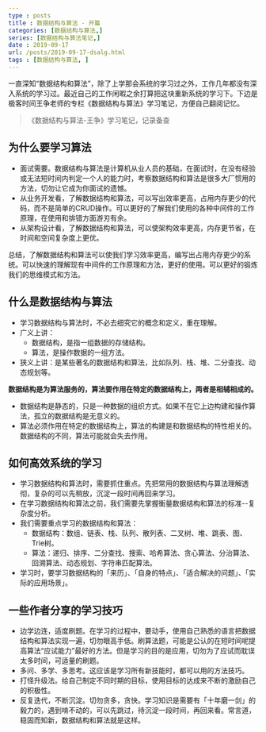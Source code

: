 ```yaml
---
type : posts
title : 数据结构与算法 - 开篇
categories: [数据结构与算法,] 
series: [数据结构与算法笔记,]
date : 2019-09-17
url: /posts/2019-09-17-dsalg.html 
tags : [数据结构与算法, ]
---
```


一直深知“数据结构和算法”，除了上学那会系统的学习过之外，工作几年都没有深入系统的学习过。最近自己的工作闲暇之余打算把这块重新系统的学习下。下边是极客时间王争老师的专栏《数据结构与算法》学习笔记，方便自己翻阅记忆。

> 《数据结构与算法-王争》学习笔记，记录备查

## 为什么要学习算法

- 面试需要。数据结构与算法是计算机从业人员的基础，在面试时，在没有经验或无法短时间内判定一个人的能力时，考察数据结构和算法是很多大厂惯用的方法，切勿让它成为你面试的遗憾。
- 从业务开发看，了解数据结构和算法，可以写出效率更高，占用内存更少的代码，而不是简单的CRUD操作。可以更好的了解我们使用的各种中间件的工作原理，在使用和排错方面游刃有余。
- 从架构设计看，了解数据结构和算法，可以使架构效率更高，内存更节省，在时间和空间复杂度上更优。

总结，了解数据结构和算法可以使我们学习效率更高，编写出占用内存更少的系统。可以快速的理解现有中间件的工作原理和方法，更好的使用。可以更好的锻炼我们的思维模式和方法。

## 什么是数据结构与算法

- 学习数据结构与算法时，不必去细究它的概念和定义，重在理解。
- 广义上讲：
  - 数据结构，是指一组数据的存储结构。
  - 算法，是操作数据的一组方法。
- 狭义上讲：是某些著名的数据结构和算法，比如队列、栈、堆、二分查找、动态规划等。

**数据结构是为算法服务的，算法要作用在特定的数据结构上，两者是相辅相成的。**

- 数据结构是静态的，只是一种数据的组织方式。如果不在它上边构建和操作算法，孤立的数据结构是无意义的。
- 算法必须作用在特定的数据结构上，算法的构建是和数据结构的特性相关的。数据结构的不同，算法可能就会失去作用。

## 如何高效系统的学习

- 学习数据结构和算法时，需要抓住重点。先把常用的数据结构与算法理解透彻，复杂的可以先稍放，沉淀一段时间再回来学习。
- 在学习数据结构和算法之前，我们需要先掌握衡量数据结构和算法的标准--复杂度分析。
- 我们需要重点学习的数据结构和算法：
  - 数据结构：数组、链表、栈、队列、散列表、二叉树、堆、跳表、图、Trie树。
  - 算法：递归、排序、二分查找、搜索、哈希算法、贪心算法、分治算法、回溯算法、动态规划、字符串匹配算法。
- 学习时，要学习数据结构的「来历」、「自身的特点」、「适合解决的问题」、「实际的应用场景」。


## 一些作者分享的学习技巧

- 边学边连，适度刷题。在学习的过程中，要动手，使用自己熟悉的语言把数据结构和算法实现一遍，切勿眼高手低。刷算法题，可能是公认的在短时间呢提高算法“应试能力”最好的方法。但是学习的目的是应用，切勿为了应试而耽误太多时间，可适量的刷题。
- 多问、多学、多思考。这应该是学习所有新技能时，都可以用的方法技巧。
- 打怪升级法。给自己制定不同时期的目标，使用目标的达成来不断的激励自己的积极性。
- 反复迭代，不断沉淀。切勿贪多，贪快。学习知识是需要有「十年磨一剑」的毅力的，遇到啃不动的，可以先跳过，待沉淀一段时间，再回来看。常言道，稳固而知新，数据结构和算法就是这样。
